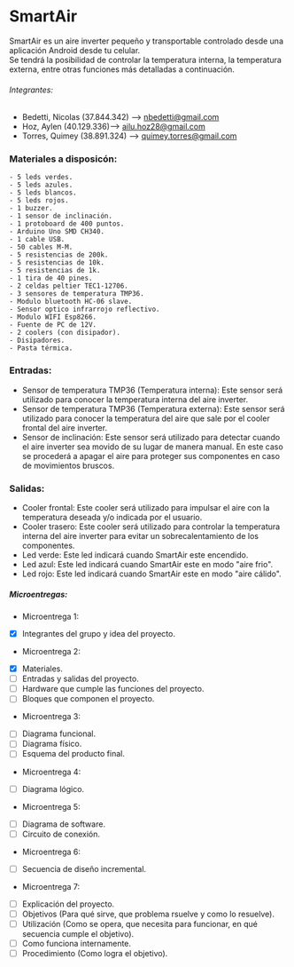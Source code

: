 # SmartAir

SmartAir es un aire inverter pequeño y transportable controlado desde una aplicación Android desde tu celular.  
Se tendrá la posibilidad de controlar la temperatura interna, la temperatura externa, entre otras funciones más detalladas a continuación.
  
###### Integrantes:  
  - Bedetti, Nicolas (37.844.342) --> nbedetti@gmail.com  
  - Hoz, Aylen (40.129.336)--> ailu.hoz28@gmail.com  
  - Torres, Quimey (38.891.324) --> quimey.torres@gmail.com  
  
  
### Materiales a disposicón:
	- 5 leds verdes.
	- 5 leds azules.
	- 5 leds blancos.
	- 5 leds rojos.
	- 1 buzzer.
	- 1 sensor de inclinación.
	- 1 protoboard de 400 puntos.
	- Arduino Uno SMD CH340.
	- 1 cable USB.
	- 50 cables M-M.
	- 5 resistencias de 200k.
	- 5 resistencias de 10k.
	- 5 resistencias de 1k.
	- 1 tira de 40 pines.
	- 2 celdas peltier TEC1-12706.
	- 3 sensores de temperatura TMP36.
	- Modulo bluetooth HC-06 slave.
	- Sensor optico infrarrojo reflectivo.
	- Modulo WIFI Esp8266.
	- Fuente de PC de 12V.
	- 2 coolers (con disipador).
	- Disipadores.
	- Pasta térmica.
	
### Entradas:
- Sensor de temperatura TMP36 (Temperatura interna): Este sensor será utilizado para conocer la temperatura interna del aire inverter.
- Sensor de temperatura TMP36 (Temperatura externa): Este sensor será utilizado para conocer la temperatura del aire que sale por el cooler frontal del aire inverter.
- Sensor de inclinación: Este sensor será utilizado para detectar cuando el aire inverter sea movido de su lugar de manera manual. En este caso se procederá a apagar el aire para proteger sus componentes en caso de movimientos bruscos.
  
### Salidas:
- Cooler frontal: Este cooler será utilizado para impulsar el aire con la temperatura deseada y/o indicada por el usuario.
- Cooler trasero: Este cooler será utilizado para controlar la temperatura interna del aire inverter para evitar un sobrecalentamiento de los componentes.
- Led verde: Este led indicará cuando SmartAir este encendido.
- Led azul: Este led indicará cuando SmartAir este en modo "aire frio".
- Led rojo: Este led indicará cuando SmartAir este en modo "aire cálido".
  
##### Microentregas:
- Microentrega 1:
- [x] Integrantes del grupo y idea del proyecto.
  
- Microentrega 2:
- [x] Materiales.
- [ ] Entradas y salidas del proyecto.
- [ ] Hardware que cumple las funciones del proyecto.
- [ ] Bloques que componen el proyecto.
  
- Microentrega 3:
- [ ] Diagrama funcional.
- [ ] Diagrama físico.
- [ ] Esquema del producto final.
  
- Microentrega 4:
- [ ] Diagrama lógico.
  
- Microentrega 5:
- [ ] Diagrama de software.
- [ ] Circuito de conexión.
  
- Microentrega 6:
- [ ] Secuencia de diseño incremental.
  
- Microentrega 7:
- [ ] Explicación del proyecto.
- [ ] Objetivos (Para qué sirve, que problema rsuelve y como lo resuelve).
- [ ] Utilización (Como se opera, que necesita para funcionar, en qué secuencia cumple el objetivo).
- [ ] Como funciona internamente.
- [ ] Procedimiento (Como logra el objetivo).
